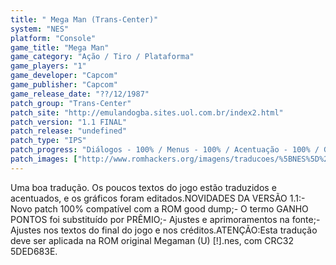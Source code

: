 ```yaml
---
title: " Mega Man (Trans-Center)"
system: "NES"
platform: "Console"
game_title: "Mega Man"
game_category: "Ação / Tiro / Plataforma"
game_players: "1"
game_developer: "Capcom"
game_publisher: "Capcom"
game_release_date: "??/12/1987"
patch_group: "Trans-Center"
patch_site: "http://emulandogba.sites.uol.com.br/index2.html"
patch_version: "1.1 FINAL"
patch_release: "undefined"
patch_type: "IPS"
patch_progress: "Diálogos - 100% / Menus - 100% / Acentuação - 100% / Gráficos - 100%"
patch_images: ["http://www.romhackers.org/imagens/traducoes/%5BNES%5D%20Megaman%20-%20Trans-Center%20-%201.png","http://www.romhackers.org/imagens/traducoes/%5BNES%5D%20Megaman%20-%20Trans-Center%20-%202.png","http://www.romhackers.org/imagens/traducoes/%5BNES%5D%20Megaman%20-%20Trans-Center%20-%203.png"]
---
```

Uma boa tradução. Os poucos textos do jogo estão traduzidos e acentuados, e os gráficos foram editados.NOVIDADES DA VERSÃO 1.1:- Novo patch 100% compatível com a ROM good dump;- O termo GANHO PONTOS foi substituído por PRÊMIO;- Ajustes e aprimoramentos na fonte;- Ajustes nos textos do final do jogo e nos créditos.ATENÇÃO:Esta tradução deve ser aplicada na ROM original Megaman (U) [!].nes, com CRC32 5DED683E.